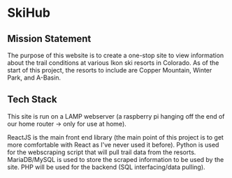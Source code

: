 # SkiHub

## Mission Statement

The purpose of this website is to create a one-stop site to view information about the trail conditions at various Ikon ski resorts in Colorado. As of the start of this project, the resorts to include are Copper Mountain, Winter Park, and A-Basin.

## Tech Stack

This site is run on a LAMP webserver (a raspberry pi hanging off the end of our home router -> only for use at home).

ReactJS is the main front end library (the main point of this project is to get more comfortable with React as I've never used it before).
Python is used for the webscraping script that will pull trail data from the resorts.
MariaDB/MySQL is used to store the scraped information to be used by the site.
PHP will be used for the backend (SQL interfacing/data pulling).
